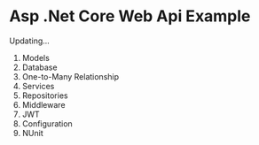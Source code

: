 # Asp .Net Core Web Api Example
Updating...

1. Models
2. Database
3. One-to-Many Relationship
4. Services
5. Repositories
6. Middleware
7. JWT
8. Configuration
9. NUnit
